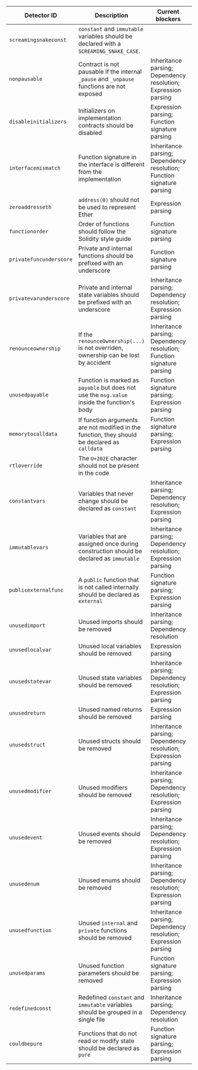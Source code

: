 | Detector ID | Description | Current blockers | Implemented |
| --- | --- | --- | :---: |
| `screamingsnakeconst` | `constant` and `immutable` variables should be declared with a `SCREAMING_SNAKE_CASE`. | | ✅ |
| `nonpausable` | Contract is not pausable if the internal `_pause` and `_unpause` functions are not exposed | Inheritance parsing; Dependency resolution; Expression parsing | |
| `disableinitializers` | Initializers on implementation contracts should be disabled | Expression parsing; Function signature parsing | |
| `interfacemismatch` | Function signature in the interface is different from the implementation | Inheritance parsing; Dependency resolution; Function signature parsing | |
| `zeroaddresseth` | `address(0)` should not be used to represent Ether | Expression parsing | |
| `functionorder` | Order of functions should follow the Solidity style guide | Function signature parsing | |
| `privatefuncunderscore` | Private and internal functions should be prefixed with an underscore | Function signature parsing | |
| `privatevarunderscore` | Private and internal state variables should be prefixed with an underscore | Inheritance parsing; Dependency resolution; Expression parsing | |
| `renounceownership` | If the `renounceOwnership(...)` is not overriden, ownership can be lost by accident | Inheritance parsing; Dependency resolution; Function signature parsing | | 
| `unusedpayable` | Function is marked as `payable` but does not use the `msg.value` inside the function's body | Function signature parsing; Expression parsing | |
| `memorytocalldata` | If function arguments are not modified in the function, they should be declared as `calldata` | Function signature parsing; Expression parsing | |
| `rtloverride` | The `U+202E` character should not be present in the code | | |
| `constantvars` | Variables that never change should be declared as `constant` | Inheritance parsing; Dependency resolution; Expression parsing | |
| `immutablevars` | Variables that are assigned once during construction should be declared as `immutable` | Inheritance parsing; Dependency resolution; Expression parsing | |
| `publicexternalfunc` | A `public` function that is not called internally should be declared as `external` | Function signature parsing; Expression parsing | |
| `unusedimport` | Unused imports should be removed | Inheritance parsing; Dependency resolution | |
| `unusedlocalvar` | Unused local variables should be removed | Expression parsing | |
| `unusedstatevar` | Unused state variables should be removed | Inheritance parsing; Dependency resolution; Expression parsing | |
| `unusedreturn` | Unused named returns should be removed | Expression parsing | |
| `unusedstruct` | Unused structs should be removed | Inheritance parsing; Dependency resolution; Expression parsing | |
| `unusedmodifier` | Unused modifiers should be removed | Inheritance parsing; Dependency resolution; Expression parsing | |
| `unusedevent` | Unused events should be removed | Inheritance parsing; Dependency resolution; Expression parsing | |
| `unusedenum` | Unused enums should be removed | Inheritance parsing; Dependency resolution; Expression parsing | |
| `unusedfunction` | Unused `internal` and `private` functions should be removed | Inheritance parsing; Dependency resolution; Expression parsing | |
| `unusedparams` | Unused function parameters should be removed | Function signature parsing; Expression parsing | |
| `redefinedconst` | Redefined `constant` and `immutable` variables should be grouped in a single file | Inheritance parsing; Dependency resolution | |
| `couldbepure` | Functions that do not read or modify state should be declared as `pure` | Function signature parsing; Expression parsing | |
